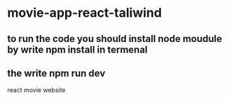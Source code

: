 # movie-app-react-taliwind
## to run the code you should install node moudule by write npm install in termenal
## the write npm run dev
react movie website 
